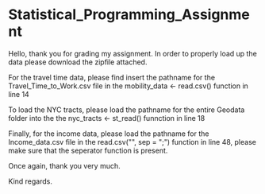 # Statistical_Programming_Assignment

Hello, thank you for grading my assignment.
In order to properly load up the data please download the zipfile attached.

For the travel time data, please find insert the pathname for the Travel_Time_to_Work.csv file in the mobility_data <- read.csv() function in line 14

To load the NYC tracts, please load the pathname for the entire Geodata folder into the the nyc_tracts <- st_read() funnction in line 18

Finally, for the income data, please load the pathname for the Income_data.csv file in the read.csv("", sep = ";") function in line 48, please make sure that the seperator function is present.

Once again, thank you very much.

Kind regards.
